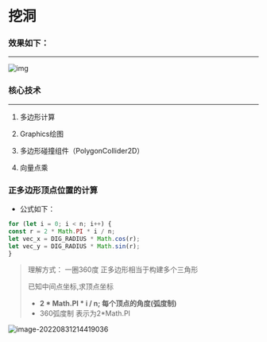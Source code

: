 # 挖洞

### 效果如下：

------

![img](http://downloadflies.com/blog-img/19738633-f804cc8cadfa47c6.gif)



### 核心技术

---

1. 多边形计算

2. Graphics绘图

3. 多边形碰撞组件（PolygonCollider2D）

4. 向量点乘

### 正多边形顶点位置的计算

* 公式如下： 

```ts
for (let i = 0; i < n; i++) {
const r = 2 * Math.PI * i / n;
let vec_x = DIG_RADIUS * Math.cos(r);
let vec_y = DIG_RADIUS * Math.sin(r);
}
```

> 理解方式： 一圈360度 正多边形相当于构建多个三角形   
>
> 已知中间点坐标,求顶点坐标
>
> * **2 * Math.PI * i / n;  每个顶点的角度(弧度制)**
> * 360弧度制 表示为2*Math.PI

![image-20220831214419036](https://downloadflies.com/blog-img/image-20220831214419036.png)